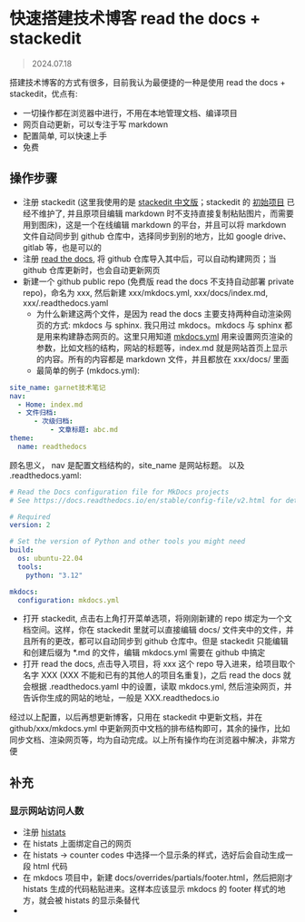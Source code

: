 # 快速搭建技术博客 read the docs + stackedit


> 2024.07.18



搭建技术博客的方式有很多，目前我认为最便捷的一种是使用 read the docs + stackedit，优点有:

* 一切操作都在浏览器中进行，不用在本地管理文档、编译项目
* 网页自动更新，可以专注于写 markdown
* 配置简单, 可以快速上手
* 免费

## 操作步骤

* 注册 stackedit (这里我使用的是 [stackedit 中文版](https://stackedit.cn/)；stackedit 的 [初始项目](https://stackedit.io/) 已经不维护了, 并且原项目编辑 markdown 时不支持直接复制粘贴图片，而需要用到图床)，这是一个在线编辑 markdown 的平台，并且可以将 markdown 文件自动同步到 github 仓库中，选择同步到别的地方，比如 google drive、gitlab 等，也是可以的
* 注册 [read the docs](https://about.readthedocs.com/), 将 github 仓库导入其中后，可以自动构建网页；当 github 仓库更新时，也会自动更新网页
* 新建一个 github public repo (免费版 read the docs 不支持自动部署 private repo)，命名为 xxx, 然后新建 xxx/mkdocs.yml, xxx/docs/index.md, xxx/.readthedocs.yaml
	* 为什么新建这两个文件，是因为 read the docs 主要支持两种自动渲染网页的方式: mkdocs 与 sphinx. 我只用过 mkdocs。mkdocs 与 sphinx 都是用来构建静态网页的。这里只用知道 [mkdocs.yml](https://www.mkdocs.org/user-guide/configuration/) 用来设置网页渲染的参数，比如文档的结构，网站的标题等，index.md 就是网站首页上显示的内容。所有的内容都是 markdown 文件，并且都放在 xxx/docs/ 里面
	* 最简单的例子 (mkdocs.yml):
	
```yml
site_name: garnet技术笔记
nav:
  - Home: index.md
  - 文件归档:
	  - 次级归档:
		  - 文章标题: abc.md
theme:
  name: readthedocs
```
顾名思义， nav 是配置文档结构的，site_name 是网站标题。
以及 .readthedocs.yaml:
```yml
# Read the Docs configuration file for MkDocs projects
# See https://docs.readthedocs.io/en/stable/config-file/v2.html for details

# Required
version: 2

# Set the version of Python and other tools you might need
build:
  os: ubuntu-22.04
  tools:
    python: "3.12"

mkdocs:
  configuration: mkdocs.yml
```

* 打开 stackedit, 点击右上角打开菜单选项，将刚刚新建的 repo 绑定为一个文档空间。这样，你在 stackedit 里就可以直接编辑 docs/ 文件夹中的文件，并且所有的更改，都可以自动同步到 github 仓库中。但是 stackedit 只能编辑和创建后缀为 *.md 的文件，编辑 mkdocs.yml 需要在 github 中搞定
* 打开 read the docs, 点击导入项目，将 xxx 这个 repo 导入进来，给项目取个名字 XXX (XXX 不能和已有的其他人的项目名重复)，之后 read the docs 就会根据 .readthedocs.yaml 中的设置，读取 mkdocs.yml, 然后渲染网页，并告诉你生成的网站的地址，一般是 XXX.readthedocs.io

经过以上配置，以后再想更新博客，只用在 stackedit 中更新文档，并在 github/xxx/mkdocs.yml 中更新网页中文档的排布结构即可，其余的操作，比如同步文档、渲染网页等，均为自动完成。以上所有操作均在浏览器中解决，非常方便


## 补充

### 显示网站访问人数

* 注册 [histats](https://www.histats.com/)
* 在 histats 上面绑定自己的网页
* 在 histats -> counter codes 中选择一个显示条的样式，选好后会自动生成一段 html 代码
* 在 mkdocs 项目中，新建 docs/overrides/partials/footer.html，然后把刚才 histats 生成的代码粘贴进来。这样本应该显示 mkdocs 的 footer 样式的地方，就会被 histats 的显示条替代
* 




<!--stackedit_data:
eyJoaXN0b3J5IjpbNTIyMzQzNzYwLDExMjcwNzk3NzAsMTMzMz
g3ODM0LDEyNzg3NjAyNzQsLTIwMjA5MjcyNzNdfQ==
-->